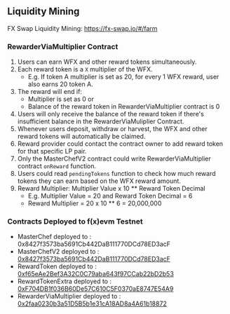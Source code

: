 ## Liquidity Mining

FX Swap Liquidity Mining: https://fx-swap.io/#/farm

### RewarderViaMultiplier Contract
1. Users can earn WFX and other reward tokens simultaneously.
2. Each reward token is a `X` multiplier of the WFX.
    - E.g. If token A multiplier is set as 20, for every 1 WFX reward, user also earns 20 token A.
3. The reward will end if:
    - Multiplier is set as 0 or 
    - Balance of the reward token in RewarderViaMultiplier contract is 0
4. Users will only receive the balance of the reward token if there's insufficient balance in the RewarderViaMuliplier Contract.
5. Whenever users deposit, withdraw or harvest, the WFX and other reward tokens will automatically be claimed.
6. Reward provider could contact the contract owner to add reward token for that specific LP pair.
7. Only the MasterChefV2 contract could write RewarderViaMultiplier contract `onReward` function.
8. Users could read `pendingTokens` function to check how much reward tokens they can earn based on the WFX reward amount.
9. Reward Multiplier: Multiplier Value x 10 ** Reward Token Decimal
    - E.g. Multiplier Value = 20 and Reward Token Decimal = 6
    - Reward Multiplier = 20 x 10 ** 6 = 20,000,000

### Contracts Deployed to f(x)evm Testnet
- MasterChef deployed to : 0x8427f3573ba5691Cb442DaB111770DCd78ED3acF
- MasterChefV2 deployed to : [0x8427f3573ba5691Cb442DaB111770DCd78ED3acF](https://testnet-explorer.functionx.io/evm/address/0x8427f3573ba5691Cb442DaB111770DCd78ED3acF)
- RewardToken deployed to : [0xf65eAe2Bef3A32C0C79aba643f97CCab22bD2b53](https://testnet-explorer.functionx.io/evm/address/0xf65eAe2Bef3A32C0C79aba643f97CCab22bD2b53)
- RewardTokenExtra deployed to : [0xF704DB1f036B60De57C610C5F0370aE8747E54A9](https://testnet-explorer.functionx.io/evm/address/0xF704DB1f036B60De57C610C5F0370aE8747E54A9)
- RewarderViaMultiplier deployed to : [0x2faa0230b3a51D5B5b1e31cA18AD8a4A61b18872](https://testnet-explorer.functionx.io/evm/address/0x2faa0230b3a51D5B5b1e31cA18AD8a4A61b18872)
